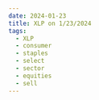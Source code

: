 ```yaml
---
date: 2024-01-23
title: XLP on 1/23/2024
tags: 
  - XLP
  - consumer
  - staples
  - select
  - sector
  - equities
  - sell
---
```

<div class="post">
<snapshot-grid 
    :reports="['2024/01/22/CTA/XLP', '2024/01/23/CTA/XLP', '2024/01/23/MTP/XLP']"
    chart="2024/01/23/Chart/XLP"
/>
<p>

</p>
<p>

</p>
</div>